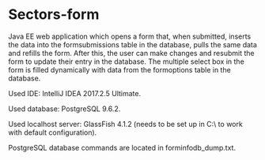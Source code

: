 # Sectors-form

Java EE web application which opens a form that, when submitted, inserts the data into the formsubmissions table in the database, pulls the same data and refills the form. After this, the user can make changes and resubmit the form to update their entry in the database.
The multiple select box in the form is filled dynamically with data from the formoptions table in the database.

Used IDE: IntelliJ IDEA 2017.2.5 Ultimate.

Used database: PostgreSQL 9.6.2.

Used localhost server: GlassFish 4.1.2 (needs to be set up in C:\ to work with default configuration).

PostgreSQL database commands are located in forminfodb_dump.txt.
